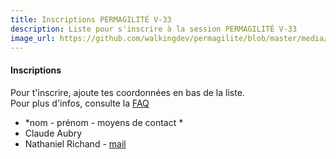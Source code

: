 ```yaml
---
title: Inscriptions PERMAGILITÉ V-33
description: Liste pour s'inscrire à la session PERMAGILITÉ V-33
image_url: https://github.com/walkingdev/permagilite/blob/master/media/banner.jpg
---
```


#### Inscriptions

Pour t'inscrire, ajoute tes coordonnées en bas de la liste.  
Pour plus d'infos, consulte la [FAQ](http://walkingdev.fr/#walkingdev/permagilite/blob/master/v33/faq.md)  

* *nom - prénom - moyens de contact *
* Claude Aubry
* Nathaniel Richand - [mail](mailto:nrichand@gmail.com)
